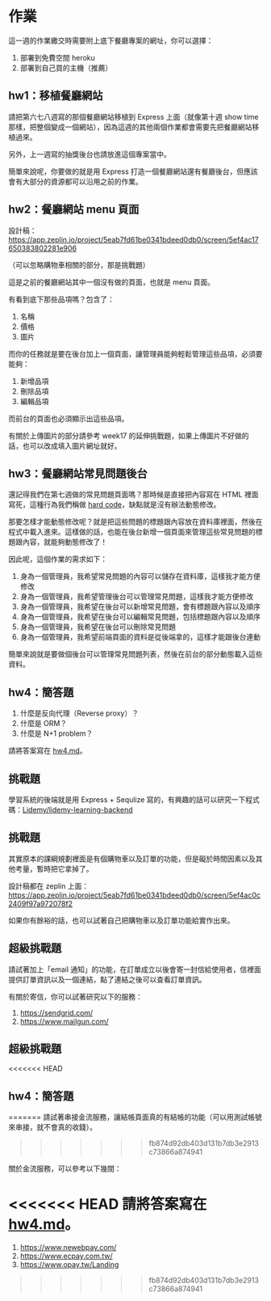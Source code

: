 # 作業

這一週的作業繳交時需要附上底下餐廳專案的網址，你可以選擇：

1. 部署到免費空間 heroku
2. 部署到自己買的主機（推薦）

## hw1：移植餐廳網站

請把第六七八週寫的那個餐廳網站移植到 Express 上面（就像第十週 show time 那樣，把整個變成一個網站），因為這週的其他兩個作業都會需要先把餐廳網站移植過來。

另外，上一週寫的抽獎後台也請放進這個專案當中。

簡單來說呢，你要做的就是用 Express 打造一個餐廳網站還有餐廳後台，但應該會有大部分的資源都可以沿用之前的作業。

## hw2：餐廳網站 menu 頁面

設計稿：https://app.zeplin.io/project/5eab7fd61be0341bdeed0db0/screen/5ef4ac17650383802281e906

（可以忽略購物車相關的部分，那是挑戰題）

這是之前的餐廳網站其中一個沒有做的頁面，也就是 menu 頁面。

有看到底下那些品項嗎？包含了：

1. 名稱
2. 價格
3. 圖片

而你的任務就是要在後台加上一個頁面，讓管理員能夠輕鬆管理這些品項，必須要能夠：

1. 新增品項
2. 刪除品項
3. 編輯品項

而前台的頁面也必須顯示出這些品項。

有關於上傳圖片的部分請參考 week17 的延伸挑戰題，如果上傳圖片不好做的話，也可以改成填入圖片網址就好。

## hw3：餐廳網站常見問題後台

還記得我們在第七週做的常見問題頁面嗎？那時候是直接把內容寫在 HTML 裡面寫死，這種行為我們稱做 [hard code](https://zh.wikipedia.org/zh-tw/%E5%AF%AB%E6%AD%BB)，缺點就是沒有辦法動態修改。

那要怎樣才能動態修改呢？就是把這些問題的標題跟內容放在資料庫裡面，然後在程式中載入進來。這樣做的話，也能在後台新增一個頁面來管理這些常見問題的標題跟內容，就能夠動態修改了！

因此呢，這個作業的需求如下：

1. 身為一個管理員，我希望常見問題的內容可以儲存在資料庫，這樣我才能方便修改
2. 身為一個管理員，我希望管理後台可以管理常見問題，這樣我才能方便修改
3. 身為一個管理員，我希望在後台可以新增常見問題，會有標題跟內容以及順序
4. 身為一個管理員，我希望在後台可以編輯常見問題，包括標題跟內容以及順序
5. 身為一個管理員，我希望在後台可以刪除常見問題
6. 身為一個管理員，我希望前端頁面的資料是從後端拿的，這樣才能跟後台連動

簡單來說就是要做個後台可以管理常見問題列表，然後在前台的部分動態載入這些資料。

## hw4：簡答題

1. 什麼是反向代理（Reverse proxy）？
2. 什麼是 ORM？
3. 什麼是 N+1 problem？

請將答案寫在 [hw4.md](hw4.md)。

## 挑戰題

學習系統的後端就是用 Express + Sequlize 寫的，有興趣的話可以研究一下程式碼：[Lidemy/lidemy-learning-backend](https://github.com/Lidemy/lidemy-learning-backend)

## 挑戰題

其實原本的課綱規劃裡面是有個購物車以及訂單的功能，但是礙於時間因素以及其他考量，暫時把它拿掉了。

設計稿都在 zeplin 上面：https://app.zeplin.io/project/5eab7fd61be0341bdeed0db0/screen/5ef4ac0c2409f97a972078f2

如果你有餘裕的話，也可以試著自己把購物車以及訂單功能給實作出來。

## 超級挑戰題

請試著加上「email 通知」的功能，在訂單成立以後會寄一封信給使用者，信裡面提供訂單資訊以及一個連結，點了連結之後可以查看訂單資訊。

有關於寄信，你可以試著研究以下的服務：

1. https://sendgrid.com/
2. https://www.mailgun.com/

## 超級挑戰題

<<<<<<< HEAD
## hw4：簡答題
=======
請試著串接金流服務，讓結帳頁面真的有結帳的功能（可以用測試帳號來串接，就不會真的收錢）。
>>>>>>> fb874d92db403d131b7db3e2913c73866a874941

關於金流服務，可以參考以下幾間：

<<<<<<< HEAD
請將答案寫在 [hw4.md](hw4.md)。
=======
1. https://www.newebpay.com/
2. https://www.ecpay.com.tw/
3. https://www.opay.tw/Landing
>>>>>>> fb874d92db403d131b7db3e2913c73866a874941
